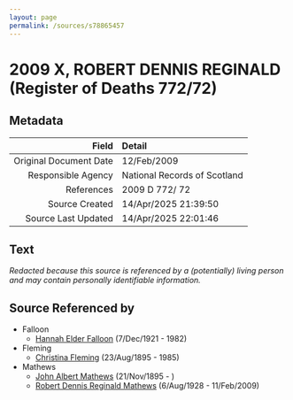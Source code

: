 ```yaml
---
layout: page
permalink: /sources/s78865457
---
```


# 2009 X, ROBERT DENNIS REGINALD (Register of Deaths 772/72)

## Metadata

Field | Detail
---:|:---
Original Document Date | 12/Feb/2009
Responsible Agency | National Records of Scotland
References | 2009 D 772/ 72
Source Created | 14/Apr/2025 21:39:50
Source Last Updated | 14/Apr/2025 22:01:46

## Text

_Redacted because this source is referenced by a (potentially) living person and may contain personally identifiable information._

## Source Referenced by

* Falloon
  * [Hannah Elder Falloon](../people/@97706646@-hannah-elder-falloon-b1921-12-7-d1982.md) (7/Dec/1921 - 1982)
* Fleming
  * [Christina Fleming](../people/@89446044@-christina-fleming-b1895-8-23-d1985.md) (23/Aug/1895 - 1985)
* Mathews
  * [John Albert Mathews](../people/@5643892@-john-albert-mathews-b1895-11-21-d.md) (21/Nov/1895 - )
  * [Robert Dennis Reginald Mathews](../people/@58223940@-robert-dennis-reginald-mathews-b1928-8-6-d2009-2-11.md) (6/Aug/1928 - 11/Feb/2009)
